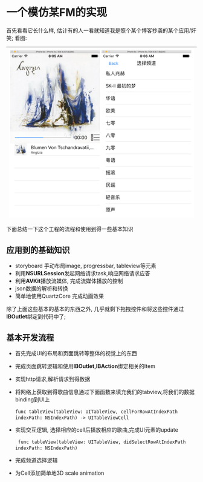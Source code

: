# 一个模仿某FM的实现

首先看看它长什么样, 估计有的人一看就知道我是照个某个博客抄袭的某个应用\/奸笑; 看图:

| ![界面](/program_project/img/fakeFM_Post.png) |
| :--: |


下面总结一下这个工程的流程和使用到得一些基本知识

## 应用到的基础知识

* storyboard 手动布局image, progressbar, tableview等元素
* 利用**NSURLSession**发起网络请求task,响应网络请求应答
* 利用**AVKit**播放流媒体, 完成流媒体播放的控制
* json数据的解析和转换
* 简单地使用QuartzCore 完成动画效果

除了上面这些基本的基本的东西之外, 几乎就剩下拖拽控件和将这些控件通过**IBOutlet**绑定到代码中了;

## 基本开发流程

* 首先完成UI的布局和页面跳转等整体的视觉上的东西
* 完成页面跳转逻辑和使用**IBOutlet,IBAction**绑定相关的Item
* 实现http请求,解析请求到得数据
* 将网络上获取到得歌曲信息通过下面函数来填充我们的tabview,将我们的数据binding到UI上

  ```
  func tableView(tableView: UITableView, cellForRowAtIndexPath indexPath: NSIndexPath) -> UITableViewCell
  ```

* 实现交互逻辑, 选择相应的cell后播放相应的歌曲,完成UI元素的update

  ```
   func tableView(tableView: UITableView, didSelectRowAtIndexPath indexPath: NSIndexPath) 
  ```

* 完成频道选择逻辑

* 为Cell添加简单地3D scale animation


